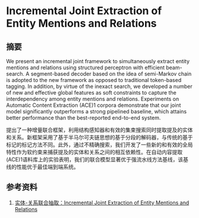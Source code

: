 # Incremental Joint Extraction of Entity Mentions and Relations

## 摘要

We present an incremental joint framework to simultaneously extract entity mentions and relations using structured perceptron with efficient beam-search. A segment-based decoder based on the idea of semi-Markov chain is adopted to the new framework as opposed to traditional token-based tagging. In addition, by virtue of the inexact search, we developed a number of new and effective global features as soft constraints to capture the interdependency among entity mentions and relations. Experiments on Automatic Content Extraction (ACE)1 corpora demonstrate that our joint model significantly outperforms a strong pipelined baseline, which attains better performance than the best-reported end-to-end system. 

提出了一种增量联合框架，利用结构感知器和有效的集束搜索同时提取提及的实体和关系。新框架采用了基于半马尔可夫链思想的基于分段的解码器，与传统的基于标记的标记方法不同。此外，通过不精确搜索，我们开发了一些新的和有效的全局特性作为软约束来捕获提及的实体和关系之间的相互依赖性。在自动内容提取(ACE)1语料库上的实验表明，我们的联合模型显著优于强流水线方法基线，该基线的性能优于最佳端到端系统。


## 参考资料

1. [实体-关系联合抽取：Incremental Joint Extraction of Entity Mentions and Relations](https://blog.csdn.net/MaybeForever/article/details/102972330)
